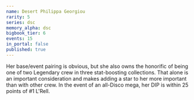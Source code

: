 ```yaml
---
name: Desert Philippa Georgiou
rarity: 5
series: dsc
memory_alpha: dsc
bigbook_tier: 6
events: 15
in_portal: false
published: true
---
```


Her base/event pairing is obvious, but she also owns the honorific of being one of two Legendary crew in three stat-boosting collections. That alone is an important consideration and makes adding a star to her more important than with other crew. In the event of an all-Disco mega, her DIP is within 25 points of #1 L'Rell.

